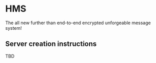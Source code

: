 # HMS
The all new further than end-to-end encrypted unforgeable message system!
## Server creation instructions
TBD
